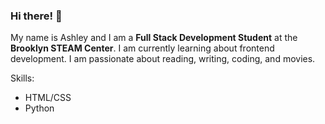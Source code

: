 ### Hi there! 👋

<!--
**adalei1801/adalei1801** is a ✨ _special_ ✨ repository because its `README.md` (this file) appears on your GitHub profile.

Here are some ideas to get you started:

- 🔭 I’m currently working on ...
- 🌱 I’m currently learning ...
- 👯 I’m looking to collaborate on ...
- 🤔 I’m looking for help with ...
- 💬 Ask me about ...
- 📫 How to reach me: ...
- 😄 Pronouns: ...
- ⚡ Fun fact: ...
-->

My name is Ashley and I am a **Full Stack Development Student** at the **Brooklyn STEAM Center**. I am currently learning about frontend development. I am passionate about reading, writing, coding, and movies. 

Skills: 
- HTML/CSS
- Python
